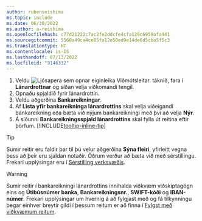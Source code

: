 ```yaml
---
author: rubenseishima
ms.topic: include
ms.date: 06/30/2022
ms.author: a-reishima
ms.openlocfilehash: c77d21222c7ac2fe2ddcfe4cfa129c6959afa441
ms.sourcegitcommit: 5560a49ca4ce85fa12e50ed9e14de6d5cba5f5c3
ms.translationtype: HT
ms.contentlocale: is-IS
ms.lasthandoff: 07/13/2022
ms.locfileid: "9146332"
---
```

1. Veldu ![Ljósapera sem opnar eiginleika Viðmótsleitar.](../media/ui-search/search_small.png "Segðu mér hvað þú vilt gera") táknið, fara í **Lánardrottnar** og síðan velja viðkomandi tengil.
2. Opnaðu spjaldið fyrir lánardrottin.
3. Veldu aðgerðina **Bankareikningar**.
4. Af **Lista yfir bankareikninga lánardrottins** skal velja viðeigandi bankareikning eða bæta við nýjum bankareikningi með því að velja **Nýr**.
5. Á síðunni **Bankareikningsspjald lánardrottins** skal fylla út reitina eftir þörfum. [!INCLUDE[tooltip-inline-tip](../includes/tooltip-inline-tip_md.md)]

> [!TIP]
> Sumir reitir eru faldir þar til þú velur aðgerðina **Sýna fleiri**, yfirleitt vegna þess að þeir eru sjaldan notaðir. Öðrum verður að bæta við með sérstillingu. Frekari upplýsingar eru í [Sérstilling verksvæðis](../ui-personalization-user.md).

> [!WARNING]
> Sumir reitir í bankareikningi lánardrottins innihalda viðkvæm viðskiptagögn eins og **Útibúsnúmer banka**, **Bankareikningsnr.**, **SWIFT-kóði** og **IBAN-númer**. Frekari upplýsingar um hvernig á að fylgjast með og fá tilkynningu þegar einhver breytir gildi í þessum reitum er að finna í [Fylgst með viðkvæmum reitum](../across-log-changes.md#monitoring-sensitive-fields).
